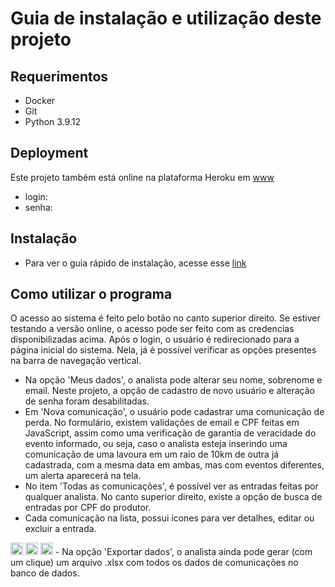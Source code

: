 # Guia de instalação e utilização deste projeto 

## Requerimentos
- Docker
- Git
- Python 3.9.12

## Deployment
Este projeto também está online na plataforma Heroku em [www]()
- login:
- senha:

## Instalação 
- Para ver o guia rápido de instalação, acesse esse [link]()

## Como utilizar o programa
O acesso ao sistema é feito pelo botão no canto superior direito. Se estiver testando a versão online, o acesso pode ser feito com as credencias disponibilizadas acima. 
Após o login, o usuário é redirecionado para a página inicial do sistema. Nela, já é possível verificar as opções presentes na barra de navegação vertical.
- Na opção 'Meus dados', o analista pode alterar seu nome, sobrenome e email. Neste projeto, a opção de cadastro de novo usuário e alteração de senha foram desabilitadas.
- Em 'Nova comunicação', o usuário pode cadastrar uma comunicação de perda. No formulário, existem validações de email e CPF feitas em JavaScript, assim como uma 
verificação de garantia de veracidade do evento informado, ou seja, caso o analista esteja inserindo uma comunicação de uma lavoura em um raio de 10km de outra já
cadastrada, com a mesma data em ambas, mas com eventos diferentes, um alerta aparecerá na tela.
- No item 'Todas as comunicações', é possível ver as entradas feitas por qualquer analista. No canto superior direito, existe a opção de busca de entradas por 
CPF do produtor.
- Cada comunicação na lista, possui ícones para ver detalhes, editar ou excluir a entrada.
<img src="https://raw.githubusercontent.com/FortAwesome/Font-Awesome/6.x/svgs/solid/circle-info.svg" width="20" height="20">
<img src="https://raw.githubusercontent.com/FortAwesome/Font-Awesome/5.x/svgs/solid/edit.svg" width="20" height="20">
<img src="https://raw.githubusercontent.com/FortAwesome/Font-Awesome/5.x/svgs/solid/trash.svg" width="20" height="20">
- Na opção 'Exportar dados', o analista ainda pode gerar (com um clique) um arquivo .xlsx com todos os dados de comunicações no banco de dados.
